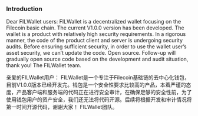 ### Introduction

Dear FILWallet users:
FILWallet is a decentralized wallet focusing on the Filecoin basic chain. The current V1.0.0 version has been developed. The wallet is a product with relatively high security requirements. In a rigorous manner, the code of the product client and server is undergoing security audits. Before ensuring sufficient security, in order to use the wallet user’s asset security, we can’t update the code. Open source. Follow-up will gradually open source code based on the development and audit situation, thank you!
                                                                                                                                  The FILWallet team.
                                                                                                                                  
                                                                                                                                  
亲爱的FILWallet用户：
FILWallet是一个专注于Filecoin基础链的去中心化钱包，目前V1.0.0版本已经开发完。钱包是一个安全性要求比较高的产品，本着严谨的态度，产品客户端和服务端的代码正在进行安全审计，在确保足够的安全性前，为了使用钱包用户的资产安全，我们还无法将代码开源。后续将根据开发和审计情况将第一时间开源代码，谢谢大家！
                                                                                                                                  FILWallet团队。
